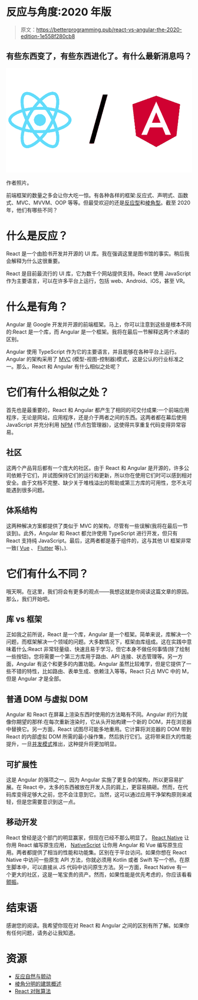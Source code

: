 # 反应与角度:2020 年版

> 原文：<https://betterprogramming.pub/react-vs-angular-the-2020-edition-1e558f280cb8>

## 有些东西变了，有些东西进化了。有什么最新消息吗？

![](img/affb4c4f34b00b3e111e4228b9a668bb.png)

作者照片。

前端框架的数量之多会让你大吃一惊。有各种各样的框架:反应式、声明式、函数式、MVC、MVVM、OOP 等等。但最受欢迎的还是[反应型](https://reactjs.org/)和[棱角型](https://angular.io/)。截至 2020 年，他们有哪些不同？

# 什么是反应？

React 是一个由脸书开发并开源的 UI 库。我在强调这里是图书馆的事实。稍后我会解释为什么这很重要。

React 是目前最流行的 UI 库，它为数千个网站提供支持。React 使用 JavaScript 作为主要语言，可以在许多平台上运行，包括 web、Android、iOS，甚至 VR。

# 什么是有角？

Angular 是 Google 开发并开源的前端框架。马上，你可以注意到这些是根本不同的:React 是一个库，而 Angular 是一个框架。我将在最后一节解释这两个术语的区别。

Angular 使用 TypeScript 作为它的主要语言，并且能够在各种平台上运行。Angular 的架构采用了 [MVC](https://en.wikipedia.org/wiki/Model%E2%80%93view%E2%80%93controller) (模型-视图-控制器)模式，这是公认的行业标准之一。那么，React 和 Angular 有什么相似之处呢？

# 它们有什么相似之处？

首先也是最重要的，React 和 Angular 都产生了相同的可交付成果:一个前端应用程序，无论是网站，应用程序，还是介于两者之间的东西。这两者都在幕后使用 JavaScript 并充分利用 [NPM](https://www.npmjs.com/) (节点包管理器)，这使得共享重复代码变得异常容易。

## **社区**

这两个产品背后都有一个庞大的社区。由于 React 和 Angular 是开源的，许多公司依赖于它们，并试图保持它们的运行和更新，所以你在使用它们时可以感到相对安全。由于文档不完整、缺少关于堆栈溢出的帮助或第三方库的可用性，您不太可能遇到很多问题。

## 体系结构

这两种解决方案都提供了类似于 MVC 的架构，尽管有一些误解(我将在最后一节谈到)。此外，Angular 和 React 都允许使用 TypeScript 进行开发，但只有 React 支持纯 JavaScript。最后，这两者都是基于组件的，这与其他 UI 框架非常一致( [Vue](https://vuejs.org/) 、 [Flutter](https://medium.com/@mihalkrasnov/react-native-vs-flutter-which-one-should-you-use-4755ab429448) 等)。).

# 它们有什么不同？

哦天啊。在这里，我们将会有更多的观点——我想这就是你阅读这篇文章的原因。那么，我们开始吧。

## **库 vs 框架**

正如我之前所说，React 是一个库，Angular 是一个框架。简单来说，库解决一个问题，而框架解决一个领域的问题。大多数情况下，框架由库组成。这在实践中意味着什么:React 非常轻量级、快速且易于学习，但它本身不做任何事情(除了绘制一些按钮)。您将需要一个第三方库用于路由、API 连接、状态管理等。另一方面，Angular 有这个和更多的内置功能。Angular 虽然比较难学，但是它提供了一些不错的特性，比如路由、表单生成、依赖注入等等。React 只占 MVC 中的 M，但是 Angular 才是全部。

## **普通 DOM 与虚拟 DOM**

Angular 和 React 在屏幕上渲染东西时使用的方法略有不同。Angular 的行为就像你期望的那样:在每次重新渲染时，它从头开始构建一个新的 DOM，并在浏览器中替换它。另一方面，React 试图尽可能多地重用。它计算将浏览器的 DOM 带到 React 的内部虚拟 DOM 所需的最小操作集，然后执行它们。这将带来巨大的性能提升，一旦[并发模式](https://medium.com/javascript-in-plain-english/everything-you-need-to-know-about-react-concurrent-mode-in-2020-826af48c1f37)推出，这种提升将更加明显。

## **可扩展性**

这是 Angular 的强项之一。因为 Angular 实施了更复杂的架构，所以更容易扩展。在 React 中，太多的东西被放在开发人员的肩上，更容易搞砸。然而，在代码库变得足够大之前，您不会注意到它。当然，这可以通过应用干净架构原则来减轻，但是您需要意识到这一点。

## **移动开发**

React 曾经是这个部门的明显赢家，但现在已经不那么明显了。 [React Native](https://reactnative.dev/) 让你用 React 编写原生应用， [NativeScript](https://nativescript.org/) 让你用 Angular 和 Vue 编写原生应用。两者都提供了相当的性能和功能集。区别在于平台访问。如果你想在 React Native 中访问一些原生 API 方法，你就必须用 Kotlin 或者 Swift 写一个桥。在原生脚本中，可以直接从 JS 代码中访问原生方法。另一方面，React Native 有一个更大的社区，这是一笔宝贵的资产。然而，如果性能是优先考虑的，你应该看看[颤振](https://medium.com/@mihalkrasnov/react-native-vs-flutter-which-one-should-you-use-4755ab429448)。

# 结束语

感谢您的阅读。我希望你现在对 React 和 Angular 之间的区别有所了解。如果你有任何问题，请务必让我知道。

# 资源

*   [反应自然与颤动](https://medium.com/@mihalkrasnov/react-native-vs-flutter-which-one-should-you-use-4755ab429448)
*   [棱角分明的建筑概述](https://angular.io/guide/architecture)
*   [React 对账算法](https://medium.com/better-programming/how-the-react-reconciliation-algorithm-works-e29bf77a4d78)